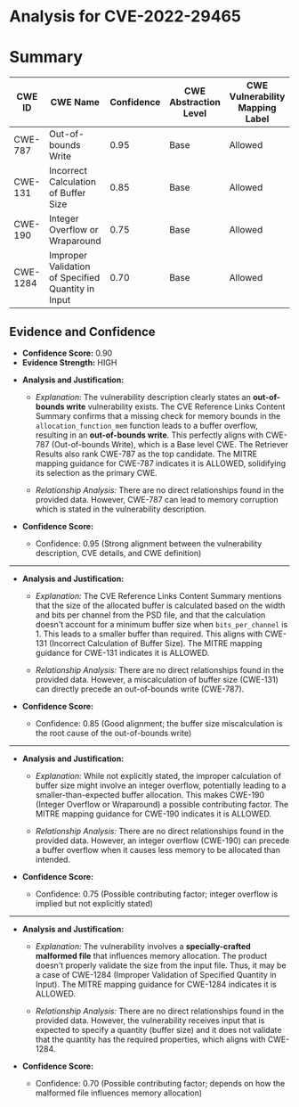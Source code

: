 # Analysis for CVE-2022-29465

# Summary
| CWE ID | CWE Name | Confidence | CWE Abstraction Level | CWE Vulnerability Mapping Label | CWE-Vulnerability Mapping Notes |
|---|---|---|---|---|---|
| CWE-787 | Out-of-bounds Write | 0.95 | Base | Allowed | Primary CWE |
| CWE-131 | Incorrect Calculation of Buffer Size | 0.85 | Base | Allowed | Secondary Candidate |
| CWE-190 | Integer Overflow or Wraparound | 0.75 | Base | Allowed | Secondary Candidate |
| CWE-1284 | Improper Validation of Specified Quantity in Input | 0.70 | Base | Allowed | Secondary Candidate |

## Evidence and Confidence

*   **Confidence Score:** 0.90
*   **Evidence Strength:** HIGH

- **Analysis and Justification:**  
  - *Explanation:* The vulnerability description clearly states an **out-of-bounds write** vulnerability exists. The CVE Reference Links Content Summary confirms that a missing check for memory bounds in the `allocation_function_mem` function leads to a buffer overflow, resulting in an **out-of-bounds write**. This perfectly aligns with CWE-787 (Out-of-bounds Write), which is a Base level CWE. The Retriever Results also rank CWE-787 as the top candidate. The MITRE mapping guidance for CWE-787 indicates it is ALLOWED, solidifying its selection as the primary CWE.
  
  - *Relationship Analysis:* There are no direct relationships found in the provided data. However, CWE-787 can lead to memory corruption which is stated in the vulnerability description.

- **Confidence Score:**  
  - Confidence: 0.95 (Strong alignment between the vulnerability description, CVE details, and CWE definition)

---
- **Analysis and Justification:**  
  - *Explanation:* The CVE Reference Links Content Summary mentions that the size of the allocated buffer is calculated based on the width and bits per channel from the PSD file, and that the calculation doesn't account for a minimum buffer size when `bits_per_channel` is 1. This leads to a smaller buffer than required. This aligns with CWE-131 (Incorrect Calculation of Buffer Size). The MITRE mapping guidance for CWE-131 indicates it is ALLOWED.
  
  - *Relationship Analysis:* There are no direct relationships found in the provided data. However, a miscalculation of buffer size (CWE-131) can directly precede an out-of-bounds write (CWE-787).

- **Confidence Score:**  
  - Confidence: 0.85 (Good alignment; the buffer size miscalculation is the root cause of the out-of-bounds write)

---

- **Analysis and Justification:**  
  - *Explanation:* While not explicitly stated, the improper calculation of buffer size might involve an integer overflow, potentially leading to a smaller-than-expected buffer allocation. This makes CWE-190 (Integer Overflow or Wraparound) a possible contributing factor. The MITRE mapping guidance for CWE-190 indicates it is ALLOWED.
  
  - *Relationship Analysis:* There are no direct relationships found in the provided data. However, an integer overflow (CWE-190) can precede a buffer overflow when it causes less memory to be allocated than intended.

- **Confidence Score:**  
  - Confidence: 0.75 (Possible contributing factor; integer overflow is implied but not explicitly stated)

---

- **Analysis and Justification:**  
  - *Explanation:* The vulnerability involves a **specially-crafted malformed file** that influences memory allocation. The product doesn't properly validate the size from the input file. Thus, it may be a case of CWE-1284 (Improper Validation of Specified Quantity in Input). The MITRE mapping guidance for CWE-1284 indicates it is ALLOWED.
  
  - *Relationship Analysis:* There are no direct relationships found in the provided data. However, the vulnerability receives input that is expected to specify a quantity (buffer size) and it does not validate that the quantity has the required properties, which aligns with CWE-1284.

- **Confidence Score:**  
  - Confidence: 0.70 (Possible contributing factor; depends on how the malformed file influences memory allocation)